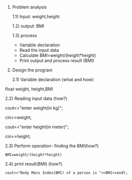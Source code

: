 1) Problem analysis
   
   1.1) Input: weight,height
   
   1.2) output: BMI
   
   1.3) process

   - Variable declaration 
   - Read the input data
   - Calculate BMI=weight/(height*height)
   - Print output and process result (BMI)

2) Design the program

   
   2.1) Variable declaration (what and how):

 float weight, height,BMI
   
   2.2) Reading input data (how?)

   cout<<"enter weight(in kg)";

   cin>>weight;

   cout<<"enter height(in meter)";

   cin>>height;
     
   2.3) Perform operation- finding the BMI(how?)

    BMI=weight/(height*height)

   2.4) print result(BMI) (how?)

    cout<<"Body Mass Index(BMI) of a person is "<<BMI<<endl;
                
